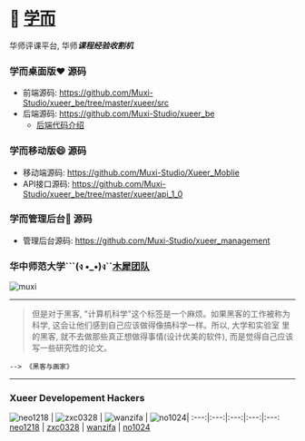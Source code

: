 # 🏫 [学而](http://xueer.ccnuer.cn)

华师评课平台, 华师***课程经验收割机***<br/>

### 学而桌面版❤️ 源码
+ 前端源码: https://github.com/Muxi-Studio/xueer_be/tree/master/xueer/src
+ 后端源码: https://github.com/Muxi-Studio/xueer_be
    + [后端代码介绍](https://github.com/Muxi-Studio/xueer_be/blob/master/be-readme.md)

### 学而移动版😄 源码
+ 移动端源码: https://github.com/Muxi-Studio/Xueer_Moblie
+ API接口源码: https://github.com/Muxi-Studio/xueer_be/tree/master/xueer/api_1_0

### 学而管理后台📝 源码
+ 管理后台源码: https://github.com/Muxi-Studio/xueer_management

### 华中师范大学```(ง •_•)ง``[木犀团队](http://muxistudio.com)
![muxi](https://avatars2.githubusercontent.com/u/10476331?v=3&s=200) <br/>
<hr/>

> 但是对于黑客, "计算机科学"这个标签是一个麻烦。如果黑客的工作被称为科学, 这会让他们感到自己应该做得像搞科学一样。所以, 大学和实验室
> 里的黑客, 就不去做那些真正想做得事情(设计优美的软件), 而是觉得自己应该写一些研究性的论文。

    --> 《黑客与画家》
<hr/>

### Xueer Developement Hackers
![neo1218](https://avatars2.githubusercontent.com/u/10671733?v=3&s=460) |  ![zxc0328](https://avatars1.githubusercontent.com/u/10339692?v=3&s=460) | ![wanzifa](https://avatars2.githubusercontent.com/u/13436370?v=3&s=460) | ![no1024](https://avatars0.githubusercontent.com/u/14539308?v=3&s=460)| 
:---:|:---:|:---:|:---:|:---:
[neo1218](http://github.com/neo1218) | [zxc0328](https://github.com/zxc0328) | [wanzifa](https://github.com/wanzifa) | [no1024](https://github.com/no1024) 
